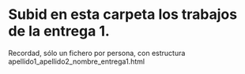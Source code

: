 # Subid en esta carpeta los trabajos de la entrega 1.
Recordad, sólo un fichero por persona, con estructura apellido1_apellido2_nombre_entrega1.html
